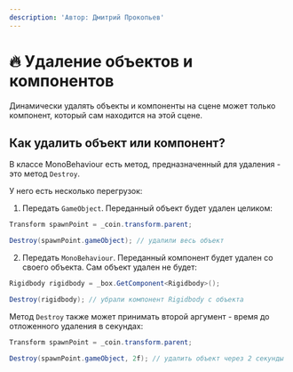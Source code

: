 ```yaml
---
description: 'Автор: Дмитрий Прокопьев'
---
```


# 🔥 Удаление объектов и компонентов

Динамически удалять объекты и компоненты на сцене может только компонент, который сам находится на этой сцене.

## Как удалить объект или компонент?

В классе MonoBehaviour есть метод, предназначенный для удаления - это метод `Destroy`.

У него есть несколько перегрузок:

1. Передать `GameObject`. Переданный объект будет удален целиком:

```csharp
Transform spawnPoint = _coin.transform.parent;

Destroy(spawnPoint.gameObject); // удалили весь объект
```

2. Передать `MonoBehaviour`. Переданный компонент будет удален со своего объекта. Сам объект удален не будет:

```csharp
Rigidbody rigidbody = _box.GetComponent<Rigidbody>();

Destroy(rigidbody); // убрали компонент Rigidbody с объекта
```

Метод `Destroy` также может принимать второй аргумент - время до отложенного удаления в секундах:

```csharp
Transform spawnPoint = _coin.transform.parent;

Destroy(spawnPoint.gameObject, 2f); // удалить объект через 2 секунды
```

